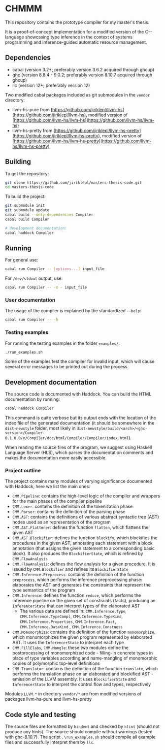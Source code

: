# CHMMM

This repository contains the prototype compiler for my master's thesis.

It is a proof-of-concept implementation for a modified version of the C-- language showcasing type inference in the context of systems programming and inference-guided automatic resource management.

## Dependencies

- cabal (version 3.2+; preferably version 3.6.2 acquired through ghcup)
- ghc (version 8.8.4 - 9.0.2; preferably version 8.10.7 acquired through ghcup)
- llc (version 12+; preferably version 12)

Two modified cabal packages included as git submodules in the `vendor` directory:

- llvm-hs-pure from [https://github.com/jiriklepl/llvm-hs](https://github.com/jiriklepl/llvm-hs), modified version of [https://github.com/llvm-hs/llvm-hs](https://github.com/llvm-hs/llvm-hs)
- llvm-hs-pretty from [https://github.com/jiriklepl/llvm-hs-pretty](https://github.com/jiriklepl/llvm-hs-pretty), modified version of [https://github.com/llvm-hs/llvm-hs-pretty](https://github.com/llvm-hs/llvm-hs-pretty)

## Building

To get the repository:

```sh
git clone https://github.com/jiriklepl/masters-thesis-code.git
cd masters-thesis-code
```

To build the project:

```sh
git submodule init
git submodule update
cabal build --only-dependencies Compiler
cabal build Compiler

# development documentation:
cabal haddock Compiler
```

## Running

For general use:

```sh
cabal run Compiler -- [options...] input_file
```

For `/dev/stdout` output, use:

```sh
cabal run Compiler -- -o - input_file
```

### User documentation

The usage of the compiler is explained by the standardized `--help`:

```sh
cabal run Compiler -- -h
```

### Testing examples

For running the testing examples in the folder `examples/`:

```sh
./run_examples.sh
```

Some of the examples test the compiler for invalid input, which will cause several error messages to be printed out during the process.

## Development documentation

The source code is documented with Haddock. You can build the HTML documentation by running:

```sh
cabal haddock Compiler
```

This command is quite verbose but its output ends with the location of the index file of the generated documentation (it should be somewhere in the `dist-newstyle` folder, most likely in `dist-newstyle/build/<arch>/<ghc-version>/Compiler-0.1.0.0/x/Compiler/doc/html/Compiler/Compiler/index.html`).

When reading the source files of the program, we suggest using Haskell Language Server (HLS), which parses the documentation comments and makes the documentation more easily accessible.

### Project outline

The project contains many modules of varying significance documented with Haddock, here we list the main ones:

- `CMM.Pipeline`: contains the high-level logic of the compiler and wrappers for the main phases of the compiler pipeline
- `CMM.Lexer`: contains the definition of the tokenization phase
- `CMM.Parser`: contains the definition of the parsing phase
- `CMM.AST`: contains the definitions of various abstract syntactic tree (AST) nodes used as an representation of the program
- `CMM.AST.Flattener`: defines the function `flatten`, which flattens the given AST
- `CMM.AST.Blockifier`: defines the function `blockify`, which blockifies the procedures in the given AST, annotating each statement with a block annotation (that assigns the given statement to a corresponding basic block). It also produces the `BlockifierState`, which is refined by `CMM.FlowAnalysis`
- `CMM.FlowAnalysis`: defines the flow analysis for a given procedure. It is issued by `CMM.Blockifier` and refines its `BlockifierState`
- `CMM.Inference.Preprocess`: contains the definition of the function `preprocess`, which performs the inference preprocessing phase: elaborates the AST and generates the constraints that represent the type semantics of the program
- `CMM.Inference`: defines the function `reduce`, which performs the inference pipeline on the given set of constraints (facts), producing an `InferencerState` that can interpret types of the elaborated AST
    - The various data are defined in: `CMM.Inference.Type`, `CMM.Inference.TypeCompl`, `CMM.Inference.TypeKind`, `CMM.Inference.Properties`, `CMM.Inference.Fact`, `CMM.Inference.DataKind` , `CMM.Inference.Constness`
- `CMM.Monomorphize`: contains the definition of the function `monomorphize`, which monomorphizes the given program represented by elaborated AST. It uses the `InferencerState` to interpret each type
- `CMM.FillElabs`, `CMM.Mangle`: these two modules define the postprocessing of monomorphized code - filling-in concrete types in place of type variables according and name-mangling of monomorphic copies of polymorphic top-level definitions
- `CMM.Translator`: contains the definition of the function `translate`, which performs the translation phase on an elaborated and blockified AST - emission of the LLVM assembly. It uses `BlockifierState` and `InferencerState` to interpret the control flow and types, respectively

Modules `LLVM.*` in directory `vendor/*` are from modified versions of packages llvm-hs-pure and llvm-hs-pretty

## Code style and testing

The source files are formatted by `hindent` and checked by `hlint` (should not produce any hints). The source should compile without warnings (tested with ghc-8.10.7). The script `.\run_examples.sh` should compile all example files and successfully interpret them by `llc`.
